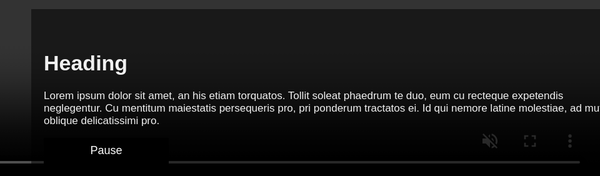 ```yaml
---
layout: post
title:  "Bem vindos ao meu site!"
date:   2021-04-19 22:59:43 -0300
categories: update
permalink: /boas-vindas/
video: /video/highrise-solitude.mp4
---
```


Olá, pessoal! Bem-vindos ao meu site. Aqui postarei conteúdo relacionado a diversos assuntos, incluindo Letras, Linguística, Programação, Revisão, Formatação, Tradução, Interpretação, entre outros. Espero trazer tópicos do interesse de vocês também e de uma forma que informe, entretenha, agregue e divirta.

<style>
* {
  box-sizing: border-box;
}

body {
  margin: 0;
  font-family: Arial;
  font-size: 17px;
}

#myVideo {
  position: fixed;
  right: 0;
  bottom: 0;
  min-width: 100%; 
  min-height: 100%;
}

.content {
  position: fixed;
  bottom: 0;
  background: rgba(0, 0, 0, 0.5);
  color: #f1f1f1;
  width: 100%;
  padding: 20px;
}

#myBtn {
  width: 200px;
  font-size: 18px;
  padding: 10px;
  border: none;
  background: #000;
  color: #fff;
  cursor: pointer;
}

#myBtn:hover {
  background: #ddd;
  color: black;
}
</style>

<body>

<video autoplay muted loop id="myVideo">
  <source src="rain.mp4" type="video/mp4">
  Your browser does not support HTML5 video.
</video>

<div class="content">
  <h1>Heading</h1>
  <p>Lorem ipsum dolor sit amet, an his etiam torquatos. Tollit soleat phaedrum te duo, eum cu recteque expetendis neglegentur. Cu mentitum maiestatis persequeris pro, pri ponderum tractatos ei. Id qui nemore latine molestiae, ad mutat oblique delicatissimi pro.</p>
  <button id="myBtn" onclick="myFunction()">Pause</button>
</div>

</body>

<!-- {% if page.image %}
  {% assign postImage = page.image %}
{% elsif post.image %}
  {% assign postImage = post.image %}
{% else %}
  {% if page.video %}
    {% assign postVideo = page.video %}
  {% elsif post.video %}
    {% assign postVideo = post.video %}
  {% else %}
    {% assign postImage = site.default_image %}
  {% endif %}
{% endif %} -->

<!-- <video class="background"
	loop
	muted
	autoplay
	preload="auto"
	poster="{{ postVideo }}.png">
<source src="{{ postVideo }}.mp4" type="video/mp4">
<source src="{{ postVideo }}.webm" type="video/webm">
</video> -->

<!-- video.background {
  position: absolute;
  top: 50%;
  left: 50%;
  min-width: 100%;
  min-height: 100%;
  width: auto;
  height: auto;
  z-index: -100;
  transform: translate(-50%, -50%);
  } -->
